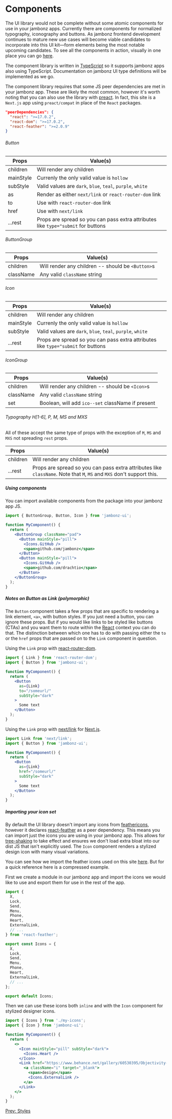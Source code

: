 # Components

The UI library would not be complete without some atomic components for use in your jambonz apps. 
Currently there are components for normalized typography, iconography and buttons. As jambonz frontend 
development continues to mature new use cases will become viable candidates to incorporate into this 
UI kit—form elements being the most notable upcoming candidates. To see all the components in action, 
visually in one place you can go [here](/jambonz-ui/).

The component library is written in [TypeScript](https://www.typescriptlang.org/) so it supports 
jambonz apps also using TypeScript. Documentation on jambonz UI type definitions will be implemented 
as we go.

The component library requires that some JS peer dependencies are met in your jambonz app. These are 
likely the most common, however it's worth noting that you can also use the library with [preact](https://preactjs.com/). 
In fact, this site is a `Next.js` app using `preact/compat` in place of the `React` packages.

```json
"peerDependencies": {
  "react": ">=17.0.2",
  "react-dom": ">=17.0.2",
  "react-feather": ">=2.0.9"
}
```

###### Button

| Props | Value(s) |
|-------|----------|
| children | Will render any children |
| mainStyle | Currenly the only valid value is `hollow` |
| subStyle | Valid values are `dark`, `blue`, `teal`, `purple`, `white` |
| as | Render as either `next/link` or `react-router-dom` link |
| to | Use with `react-router-dom` link |
| href | Use with `next/link` |
| ...rest | Props are spread so you can pass extra attributes like `type="submit` for buttons |

###### ButtonGroup

| Props | Value(s) |
|-------|----------|
| children | Will render any children -- should be `<Button>`s |
| className | Any valid `className` string |

###### Icon

| Props | Value(s) |
|-------|----------|
| children | Will render any children |
| mainStyle | Currenly the only valid value is `hollow` |
| subStyle | Valid values are `dark`, `blue`, `teal`, `purple`, `white` |
| ...rest | Props are spread so you can pass extra attributes like `type="submit` for buttons |

###### IconGroup

| Props | Value(s) |
|-------|----------|
| children | Will render any children -- should be `<Icon>`s |
| className | Any valid `className` string |
| set | Boolean, will add `ico--set` className if present |

###### Typography H[1-6], P, M, MS and MXS

All of these accept the same type of props with the exception of `M`, `MS` and `MXS` not spreading `rest` props.

| Props | Value(s) |
|-------|----------|
| children | Will render any children |
| ...rest | Props are spread so you can pass extra attributes like `className`. Note that `M`, `MS` and `MXS` don't support this. |

##### Using components

You can import available components from the package into your jambonz app JS.

```jsx
import { ButtonGroup, Button, Icon } from 'jambonz-ui';

function MyComponent() {
  return (
    <ButtonGroup className="pad">
      <Button mainStyle="pill">
        <Icons.GitHub />
        <span>github.com/jambonz</span>
      </Button>
      <Button mainStyle="pill">
        <Icons.GitHub />
        <span>github.com/drachtio</span>
      </Button>
    </ButtonGroup>
  );
}
```

##### Notes on Button as Link (polymorphic)

The `Button` component takes a few props that are specific to rendering a link element, `<a>`, 
with button styles. If you just need a button, you can ignore these props. But if you would like 
links to be styled like buttons (CTAs) and you want them to route within the [React](https://reactjs.org/) 
context you can do that. The distinction between which one has to do with passing either the `to` or 
the `href` props that are passed on to the `Link` component in question.

Using the `Link` prop with [react-router-dom](https://reactrouter.com/docs/en/v6/components/link).

```jsx
import { Link } from 'react-router-dom';
import { Button } from 'jambonz-ui';

function MyComponent() {
  return (
    <Button
      as={Link}
      to="/someurl/"
      subStyle="dark"
    >
      Some text
    </Button>
  );
}
```

Using the `Link` prop with [next/link](https://nextjs.org/docs/api-reference/next/link) for [Next.js](https://nextjs.org/).

```jsx
import Link from 'next/link';
import { Button } from 'jambonz-ui';

function MyComponent() {
  return (
    <Button
      as={Link}
      href="/someurl/"
      subStyle="dark"
    >
      Some text
    </Button>
  );
}
```

##### Importing your icon set

By default the UI library doesn't import any icons from [feathericons](https://feathericons.com/), 
however it declares [react-feather](https://github.com/feathericons/react-feather) as a peer dependency. 
This means you can import just the icons you are using in your jambonz app. This allows for 
[tree-shaking](https://developer.mozilla.org/en-US/docs/Glossary/Tree_shaking) to take effect and ensures 
we don't load extra bloat into our dist JS that isn't explicitly used. The `Icon` component renders a 
stylized design icon with many visual variations.

You can see how we import the feather icons used on this site 
[here](https://github.com/jambonz/next-static-site/blob/main/src/components/icons.js). 
But for a quick reference here is a compressed example.

First we create a module in our jambonz app and import the icons we would 
like to use and export them for use in the rest of the app.

```jsx
import {
  X,
  Lock,
  Send,
  Menu,
  Phone,
  Heart,
  ExternalLink,
  // ...
} from 'react-feather';

export const Icons = {
  X,
  Lock,
  Send,
  Menu,
  Phone,
  Heart,
  ExternalLink,
  // ...
};

export default Icons;
```

Then we can use these icons both `inline` and with the `Icon` component for stylized designer icons.

```jsx
import { Icons } from './my-icons';
import { Icon } from 'jambonz-ui';

function MyComponent() {
  return (
    <>
      <Icon mainStyle="pill" subStyle="dark">
        <Icons.Heart />
      </Icon>
      <Link href="https://www.behance.net/gallery/60530395/Objectivity-Free-Font-Family">
        <a className="i" target="_blank">
          <span>design</span>
          <Icons.ExternalLink />
        </a>
      </Link>
    </>
  );
}
```

<p class="flex">
<a href="/docs/jambonz-ui/styles/">Prev: Styles</a>
<span>&nbsp;</span>
</p>